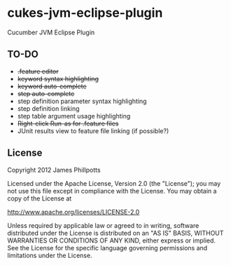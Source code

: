 cukes-jvm-eclipse-plugin
========================

Cucumber JVM Eclipse Plugin

TO-DO
-----

* ~~.feature editor~~
* ~~keyword syntax highlighting~~
* ~~keyword auto-complete~~
* ~~step auto-complete~~
* step definition parameter syntax highlighting
* step definition linking
* step table argument usage highlighting
* ~~Right-click Run-as for .feature files~~
* JUnit results view to feature file linking (if possible?)

License
-------

Copyright 2012 James Phillpotts

Licensed under the Apache License, Version 2.0 (the "License");
you may not use this file except in compliance with the License.
You may obtain a copy of the License at

http://www.apache.org/licenses/LICENSE-2.0

Unless required by applicable law or agreed to in writing, software
distributed under the License is distributed on an "AS IS" BASIS,
WITHOUT WARRANTIES OR CONDITIONS OF ANY KIND, either express or implied.
See the License for the specific language governing permissions and
limitations under the License.

